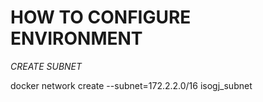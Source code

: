 # HOW TO CONFIGURE ENVIRONMENT

_CREATE SUBNET_

docker network create --subnet=172.2.2.0/16 isogj_subnet

